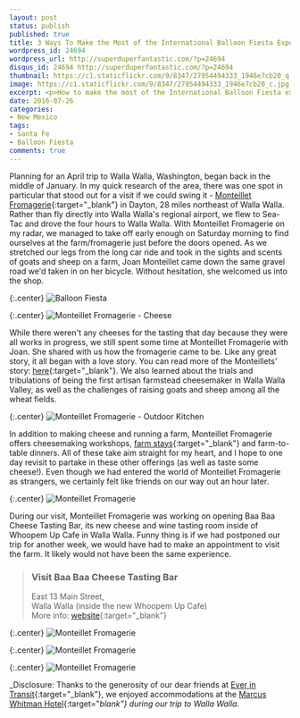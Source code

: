 ```yaml
---
layout: post
status: publish
published: true
title: 3 Ways To Make the Most of the International Balloon Fiesta Experience
wordpress_id: 24694
wordpress_url: http://superduperfantastic.com/?p=24694
disqus_id: 24694 http://superduperfantastic.com/?p=24694
thumbnail: https://c1.staticflickr.com/9/8347/27954494333_1946e7cb20_q.jpg
image: https://c1.staticflickr.com/9/8347/27954494333_1946e7cb20_c.jpg
excerpt: <p>How to make the most of the International Balloon Fiesta experience.</p>
date: 2016-07-26
categories:
- New Mexico
tags:
- Santa Fe
- Balloon Fiesta
comments: true
---
```

Planning for an April trip to Walla Walla, Washington, began back in the middle of January. In my quick research of the area, there was one spot in particular that stood out for a visit if we could swing it - [Monteillet Fromagerie](http://www.monteilletcheese.com/){:target="_blank"} in Dayton, 28 miles northeast of Walla Walla. Rather than fly directly into Walla Walla's regional airport, we flew to Sea-Tac and drove the four hours to Walla Walla. With Monteillet Fromagerie on my radar, we managed to take off early enough on Saturday morning to find ourselves at the farm/fromagerie just before the doors opened. As we stretched our legs from the long car ride and took in the sights and scents of goats and sheep on a farm, Joan Monteillet came down the same gravel road we'd taken in on her bicycle. Without hesitation, she welcomed us into the shop.

{:.center}
![Balloon Fiesta](https://c1.staticflickr.com/9/8347/27954494333_1946e7cb20_b.jpg)

{:.center}
![Monteillet Fromagerie - Cheese](https://c2.staticflickr.com/2/1681/26084544973_93e781ab7d_b.jpg) 

While there weren't any cheeses for the tasting that day because they were all works in progress, we still spent some time at Monteillet Fromagerie with Joan. She shared with us how the fromagerie came to be. Like any great story, it all began with a love story. You can read more of the Monteillets' story: [here](http://www.monteilletcheese.com/our-story/){:target="_blank"}. We also learned about the trials and tribulations of being the first artisan farmstead cheesemaker in Walla Walla Valley, as well as the challenges of raising goats and sheep among all the wheat fields.

{:.center}
![Monteillet Fromagerie - Outdoor Kitchen](https://c2.staticflickr.com/2/1498/26084559433_6f0666dca7_b.jpg)

In addition to making cheese and running a farm, Monteillet Fromagerie offers cheesemaking workshops, [farm stays](http://www.monteilletcheese.com/farm-stay/){:target="_blank"} and farm-to-table dinners. All of these take aim straight for my heart, and I hope to one day revisit to partake in these other offerings (as well as taste some cheese!). Even though we had entered the world of Monteillet Fromagerie as strangers, we certainly felt like friends on our way out an hour later.

{:.center}
![Monteillet Fromagerie](https://c2.staticflickr.com/2/1453/26084551713_f66f180f13_b.jpg)

During our visit, Monteillet Fromagerie was working on opening Baa Baa Cheese Tasting Bar, its new cheese and wine tasting room inside of Whoopem Up Cafe in Walla Walla. Funny thing is if we had postponed our trip for another week, we would have had to make an appointment to visit the farm. It likely would not have been the same experience.

>### Visit Baa Baa Cheese Tasting Bar
>
>East 13 Main Street,   
>Walla Walla (inside the new Whoopem Up Cafe)  
>More info: [website](http://www.monteilletcheese.com/baa-baa-cheese-tasting-bar/){:target="_blank"}

{:.center}
![Monteillet Fromagerie](https://c2.staticflickr.com/2/1663/26661553076_1bc9ddb5e5_b.jpg)

{:.center}
![Monteillet Fromagerie](https://c2.staticflickr.com/2/1593/26084549733_8e4a31fe13_b.jpg)

{:.center}
![Monteillet Fromagerie](https://c2.staticflickr.com/2/1522/26082698544_a12d155325_b.jpg) 

_Disclosure: Thanks to the generosity of our dear friends at [Ever in Transit](http://everintransit.com/){:target="_blank"}, we enjoyed accommodations at the [Marcus Whitman Hotel](http://marcuswhitmanhotel.com/){:target="_blank"} during our trip to Walla Walla._